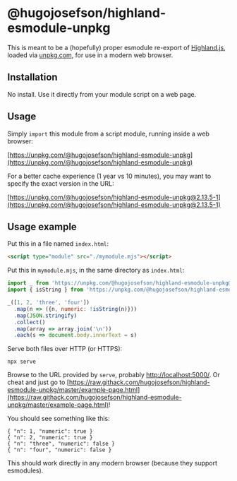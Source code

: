 # @hugojosefson/highland-esmodule-unpkg

This is meant to be a (hopefully) proper esmodule re-export of
[Highland.js](https://github.com/caolan/highland), loaded via
[unpkg.com](https://unpkg.com/), for use in a modern web browser.

## Installation

No install. Use it directly from your module script on a web page.

## Usage

Simply `import` this module from a script module, running inside a web
browser:

[https://unpkg.com/@hugojosefson/highland-esmodule-unpkg](https://unpkg.com/@hugojosefson/highland-esmodule-unpkg)

For a better cache experience (1 year vs 10 minutes), you may want to
specify the exact version in the URL:

[https://unpkg.com/@hugojosefson/highland-esmodule-unpkg@2.13.5-1](https://unpkg.com/@hugojosefson/highland-esmodule-unpkg@2.13.5-1)

## Usage example

Put this in a file named `index.html`:

```html
<script type="module" src="./mymodule.mjs"></script>
```

Put this in `mymodule.mjs`, in the same directory as `index.html`:

```js
import _ from 'https://unpkg.com/@hugojosefson/highland-esmodule-unpkg@2.13.5-1'
import { isString } from 'https://unpkg.com/@hugojosefson/highland-esmodule-unpkg@2.13.5-1'

_([1, 2, 'three', 'four'])
  .map(n => ({n, numeric: !isString(n)}))
  .map(JSON.stringify)
  .collect()
  .map(array => array.join('\n'))
  .each(s => document.body.innerText = s)
```

Serve both files over HTTP (or HTTPS):

```
npx serve
```

Browse to the URL provided by `serve`, probably
[http://localhost:5000/](http://localhost:5000/). Or cheat and just go
to
[https://raw.githack.com/hugojosefson/highland-esmodule-unpkg/master/example-page.html](https://raw.githack.com/hugojosefson/highland-esmodule-unpkg/master/example-page.html)!

You should see something like this:

```
{ "n": 1, "numeric": true }
{ "n": 2, "numeric": true }
{ "n": "three", "numeric": false }
{ "n": "four", "numeric": false }
```

This should work directly in any modern browser (because they support
esmodules).
